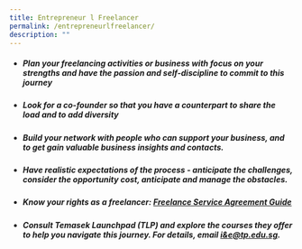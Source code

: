 ```yaml
---
title: Entrepreneur l Freelancer
permalink: /entrepreneurlfreelancer/
description: ""
---
```

- ##### **Plan your freelancing activities or business** with focus on your strengths and  have the passion and self-discipline to commit to this journey

- ##### **Look for a co-founder** so that you have a counterpart to share the load and to add diversity

- ##### **Build your network** with people who can support your business, and to get gain valuable business insights and contacts.

- ##### **Have realistic expectations** of the process - anticipate the challenges, consider the opportunity cost, anticipate and manage the obstacles.                            

- ##### **Know your rights** as a freelancer: [Freelance Service Agreement Guide](https://singaporelegaladvice.com/law-articles/freelance-service-agreement-guide)

- ##### **Consult Temasek Launchpad (TLP)** and explore the courses they offer to help you navigate this journey. For details, email [i&e@tp.edu.sg](mailto:i&e@tp.edu.sg).
